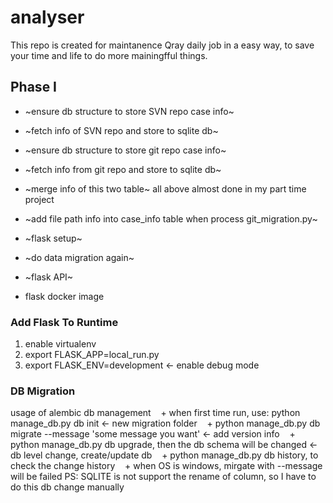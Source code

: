 # analyser

This repo is created for maintanence Qray daily job in a easy way, to save your time and life to do more mainingfful things.

## Phase I
+ ~ensure db structure to store SVN repo case info~
+ ~fetch info of SVN repo and store to sqlite db~
+ ~ensure db structure to store git repo case info~
+ ~fetch info from git repo and store to sqlite db~
+ ~merge info of this two table~
all above almost done in my part time project
+ ~add file path info into case_info table when process git_migration.py~

+ ~flask setup~
+ ~do data migration again~
+ ~flask API~
+ flask docker image

### Add Flask To Runtime 
1. enable virtualenv
2. export FLASK_APP=local_run.py
3. export FLASK_ENV=development  <- enable debug mode

### DB Migration
usage of alembic db management
    + when first time run, use: python manage_db.py db init  <- new migration folder
    + python manage_db.py db migrate --message 'some message you want'  <- add version info 
    + python manage_db.py db upgrade, then the db schema will be changed  <- db level change, create/update db
    + python manage_db.py db history, to check the change history
    + when OS is windows, mirgate with --message will be failed
PS: SQLITE is not support the rename of column, so I have to do this db change manually
